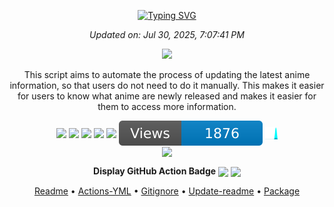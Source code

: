 <p align="center"><a href="https://github.com/Julius-Ulee/Announcements-Anime"><img src="https://readme-typing-svg.demolab.com?font=Fira+Code&pause=1000&color=FFDA5D&center=true&vCenter=true&repeat=false&width=435&lines=Latest+Anime+List" alt="Typing SVG" /></a></p>

<p align="center"><em>Updated on: Jul 30, 2025, 7:07:41 PM</em></p>

<p align="center"><img src="img/news.png" height="100"></p><p align="center">This script aims to automate the process of updating the latest anime information, so that users do not need to do it manually. This makes it easier for users to know what anime are newly released and makes it easier for them to access more information.</p><p align="center">
    <a href="https://github.com/Julius-Ulee/Announcements-Anime/graphs/contributors"><img align="center" src="https://img.shields.io/github/contributors/Julius-Ulee/Announcements-Anime"></a> 
    <a href="https://github.com/Julius-Ulee/Announcements-Anime/issues"><img align="center" src="https://img.shields.io/github/issues/Julius-Ulee/Announcements-Anime"></a> 
    <a href="https://github.com/Julius-Ulee/Announcements-Anime/pulls"><img align="center" src="https://img.shields.io/badge/PRs-welcome-brightgreen.svg?style=shields"></a> 
    <a href="https://github.com/Julius-Ulee/Announcements-Anime/pulls"><img align="center" src="https://img.shields.io/github/issues-pr/Julius-Ulee/Announcements-Anime"></a> 
    <a href="https://github.com/Julius-Ulee/Announcements-Anime/commits/master/"><img align="center" src="https://img.shields.io/github/commit-activity/m/Julius-Ulee/Announcements-Anime"></a> 
    <img align="center" src="https://github.com/Julius-Ulee/github-profile-views-counter/blob/master/svg/738176371/badge.svg"> 
    <img align="center" height='20' src="https://github.com/Julius-Ulee/github-profile-views-counter/blob/master/graph/738176371/small/week.png"><br>
    <a href="https://github.com/Julius-Ulee/Announcements-Anime"><img align="center" src="https://img.shields.io/maintenance/yes/2024"></a></p><p align="center"><b>Display GitHub Action Badge</b> <a href="https://github.com/Julius-Ulee/Announcements-Anime/actions/workflows/black.yml"><img align="center" src="https://github.com/Julius-Ulee/Announcements-Anime/actions/workflows/black.yml/badge.svg"></a> <a href="https://github.com/Julius-Ulee/Announcements-Anime/actions/workflows/pages.yml"><img align="center" src="https://github.com/Julius-Ulee/Announcements-Anime/actions/workflows/pages.yml/badge.svg"></a></p><p align="center"><a href="https://github.com/Julius-Ulee/Announcements-Anime/blob/master/README.md">Readme</a> • <a href="https://github.com/Julius-Ulee/Announcements-Anime/blob/master/.github/workflows/black.yml">Actions-YML</a> • <a href="https://github.com/Julius-Ulee/Announcements-Anime/blob/master/.gitignore">Gitignore</a> • <a href="https://github.com/Julius-Ulee/Announcements-Anime/blob/master/update-readme.js">Update-readme</a> • <a href="https://github.com/Julius-Ulee/Announcements-Anime/blob/master/package.json">Package</a></p>